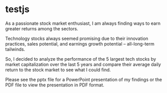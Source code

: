 # testjs

As a passionate stock market enthusiast, I am always finding ways to earn greater returns among the sectors.

Technology stocks always seemed promising due to their innovation practices, sales potential, and earnings growth potential – all-long-term tailwinds.

So, I decided to analyze the performance of the 5 largest tech stocks by market capitalization over the last 5 years and compare their average daily return to the stock market to see what I could find.

Please see the pptx file for a PowerPoint presentation of my findings or the PDF file to view the presentation in PDF format.
